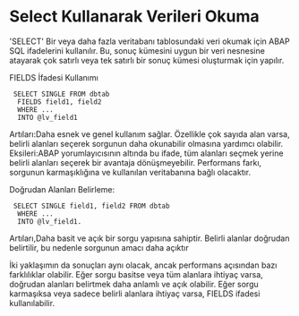 # Select Kullanarak Verileri Okuma

'SELECT' Bir veya daha fazla veritabanı tablosundaki veri okumak için ABAP SQL ifadelerini kullanılır. Bu, sonuç kümesini uygun bir veri nesnesine atayarak çok satırlı veya tek satırlı bir sonuç kümesi oluşturmak için yapılır.

FIELDS İfadesi Kullanımı
```cadence
 SELECT SINGLE FROM dbtab
  FIELDS field1, field2
  WHERE ...
  INTO @lv_field1
```
Artıları:Daha esnek ve genel kullanım sağlar. Özellikle çok sayıda alan varsa, belirli alanları seçerek sorgunun daha okunabilir olmasına yardımcı olabilir.
Eksileri:ABAP yorumlayıcısının altında bu ifade, tüm alanları seçmek yerine belirli alanları seçerek bir avantaja dönüşmeyebilir. Performans farkı, sorgunun karmaşıklığına ve kullanılan veritabanına bağlı olacaktır.

Doğrudan Alanları Belirleme:
```cadence
 SELECT SINGLE field1, field2 FROM dbtab
  WHERE ...
  INTO @lv_field1.

```
Artıları,Daha basit ve açık bir sorgu yapısına sahiptir. Belirli alanlar doğrudan belirtilir, bu nedenle sorgunun amacı daha açıktır


İki yaklaşımın da sonuçları aynı olacak, ancak performans açısından bazı farklılıklar olabilir. Eğer sorgu basitse veya tüm alanlara ihtiyaç varsa, doğrudan alanları belirtmek daha anlamlı ve açık olabilir. Eğer sorgu karmaşıksa veya sadece belirli alanlara ihtiyaç varsa, FIELDS ifadesi kullanılabilir.
